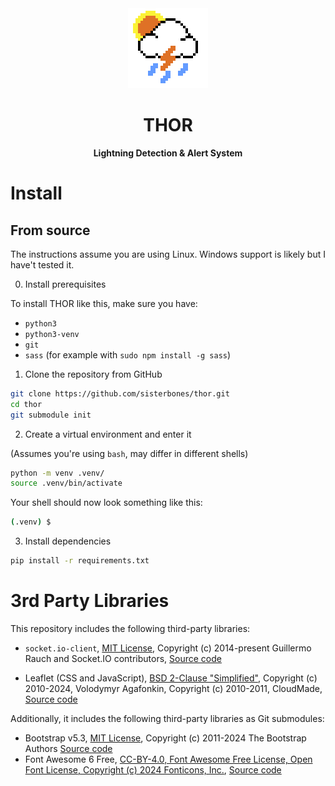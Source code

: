 <div align="center">
  <img height="128" src="./assets/logo.png" alt="Thor logo, decorative"/>
  <h1>THOR</h1>
  <p><strong>Lightning Detection & Alert System</strong></p>
</div>

# Install

## From source

The instructions assume you are using Linux. Windows support is likely but I have't tested it.

0. Install prerequisites

To install THOR like this, make sure you have:
- `python3`
- `python3-venv`
- `git`
- `sass` (for example with `sudo npm install -g sass`)

1. Clone the repository from GitHub

```bash
git clone https://github.com/sisterbones/thor.git
cd thor
git submodule init
```

2. Create a virtual environment and enter it

(Assumes you're using `bash`, may differ in different shells)

```bash
python -m venv .venv/
source .venv/bin/activate
```

Your shell should now look something like this:

```bash
(.venv) $
```

3. Install dependencies

```bash
pip install -r requirements.txt
```

# 3rd Party Libraries

This repository includes the following third-party libraries:

- `socket.io-client`, [MIT License](https://github.com/socketio/socket.io/blob/7427109658591e7ce677a183a664d1f5327f37ea/LICENSE),
Copyright (c) 2014-present Guillermo Rauch and Socket.IO
contributors, [Source code](https://github.com/socketio/socket.io)

- Leaflet (CSS and
  JavaScript), [BSD 2-Clause "Simplified"](https://github.com/Leaflet/Leaflet/blob/142f94a9ba5757f7e7180ffa6cbed2b3a9bc73c9/LICENSE),
  Copyright (c) 2010-2024, Volodymyr Agafonkin, Copyright (c) 2010-2011,
  CloudMade, [Source code](https://github.com/Leaflet/Leaflet)

Additionally, it includes the following third-party libraries as Git submodules:

- Bootstrap
  v5.3, [MIT License](https://github.com/twbs/bootstrap/blob/0cbfe13adf669ad39ae9d8e873c2ad59befd3a3a/LICENSE),
  Copyright (c) 2011-2024 The Bootstrap Authors [Source code](https://github.com/twbs/bootstrap)
- Font Awesome 6
  Free, [CC-BY-4.0, Font Awesome Free License, Open Font License, Copyright (c) 2024 Fonticons, Inc.](https://github.com/FortAwesome/Font-Awesome/blob/c0f460dca7f7688761120415ff3c9cf7f73119be/LICENSE.txt), [Source code](https://github.com/FortAwesome/Font-Awesome)
